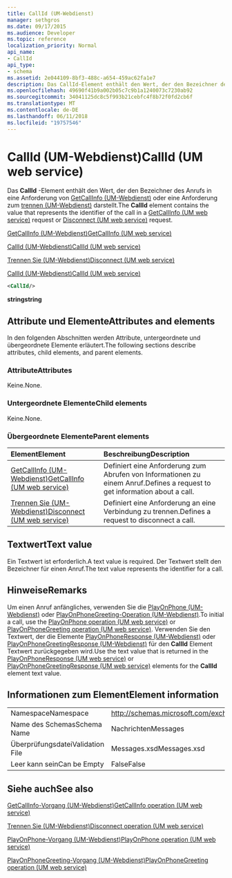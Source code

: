 ```yaml
---
title: CallId (UM-Webdienst)
manager: sethgros
ms.date: 09/17/2015
ms.audience: Developer
ms.topic: reference
localization_priority: Normal
api_name:
- CallId
api_type:
- schema
ms.assetid: 2e044109-8bf3-488c-a654-459ac62fa1e7
description: Das CallId-Element enthält den Wert, der den Bezeichner des Anrufs in eine GetCallInfo (UM-Webdienst) Anforderung oder eine Anforderung zum Trennen der (UM-Webdienst) darstellt.
ms.openlocfilehash: 49690f41b9a002b05c7c9b1a1240073c7230ab92
ms.sourcegitcommit: 34041125dc8c5f993b21cebfc4f8b72f0fd2cb6f
ms.translationtype: MT
ms.contentlocale: de-DE
ms.lasthandoff: 06/11/2018
ms.locfileid: "19757546"
---
```

# <a name="callid-um-web-service"></a><span data-ttu-id="c4e25-103">CallId (UM-Webdienst)</span><span class="sxs-lookup"><span data-stu-id="c4e25-103">CallId (UM web service)</span></span>

<span data-ttu-id="c4e25-104">Das **CallId** -Element enthält den Wert, der den Bezeichner des Anrufs in eine Anforderung von [GetCallInfo (UM-Webdienst)](getcallinfo-um-web-service.md) oder eine Anforderung zum [trennen (UM-Webdienst)](disconnect-um-web-service.md) darstellt.</span><span class="sxs-lookup"><span data-stu-id="c4e25-104">The **CallId** element contains the value that represents the identifier of the call in a [GetCallInfo (UM web service)](getcallinfo-um-web-service.md) request or [Disconnect (UM web service)](disconnect-um-web-service.md) request.</span></span> 
  
[<span data-ttu-id="c4e25-105">GetCallInfo (UM-Webdienst)</span><span class="sxs-lookup"><span data-stu-id="c4e25-105">GetCallInfo (UM web service)</span></span>](getcallinfo-um-web-service.md)
  
[<span data-ttu-id="c4e25-106">CallId (UM-Webdienst)</span><span class="sxs-lookup"><span data-stu-id="c4e25-106">CallId (UM web service)</span></span>](callid-um-web-service.md)
  
[<span data-ttu-id="c4e25-107">Trennen Sie (UM-Webdienst)</span><span class="sxs-lookup"><span data-stu-id="c4e25-107">Disconnect (UM web service)</span></span>](disconnect-um-web-service.md)
  
[<span data-ttu-id="c4e25-108">CallId (UM-Webdienst)</span><span class="sxs-lookup"><span data-stu-id="c4e25-108">CallId (UM web service)</span></span>](callid-um-web-service.md)
  
```xml
<CallId/>
```

 <span data-ttu-id="c4e25-109">**string**</span><span class="sxs-lookup"><span data-stu-id="c4e25-109">**string**</span></span>
## <a name="attributes-and-elements"></a><span data-ttu-id="c4e25-110">Attribute und Elemente</span><span class="sxs-lookup"><span data-stu-id="c4e25-110">Attributes and elements</span></span>

<span data-ttu-id="c4e25-111">In den folgenden Abschnitten werden Attribute, untergeordnete und übergeordnete Elemente erläutert.</span><span class="sxs-lookup"><span data-stu-id="c4e25-111">The following sections describe attributes, child elements, and parent elements.</span></span>
  
### <a name="attributes"></a><span data-ttu-id="c4e25-112">Attribute</span><span class="sxs-lookup"><span data-stu-id="c4e25-112">Attributes</span></span>

<span data-ttu-id="c4e25-113">Keine.</span><span class="sxs-lookup"><span data-stu-id="c4e25-113">None.</span></span>
  
### <a name="child-elements"></a><span data-ttu-id="c4e25-114">Untergeordnete Elemente</span><span class="sxs-lookup"><span data-stu-id="c4e25-114">Child elements</span></span>

<span data-ttu-id="c4e25-115">Keine.</span><span class="sxs-lookup"><span data-stu-id="c4e25-115">None.</span></span>
  
### <a name="parent-elements"></a><span data-ttu-id="c4e25-116">Übergeordnete Elemente</span><span class="sxs-lookup"><span data-stu-id="c4e25-116">Parent elements</span></span>

|<span data-ttu-id="c4e25-117">**Element**</span><span class="sxs-lookup"><span data-stu-id="c4e25-117">**Element**</span></span>|<span data-ttu-id="c4e25-118">**Beschreibung**</span><span class="sxs-lookup"><span data-stu-id="c4e25-118">**Description**</span></span>|
|:-----|:-----|
|[<span data-ttu-id="c4e25-119">GetCallInfo (UM-Webdienst)</span><span class="sxs-lookup"><span data-stu-id="c4e25-119">GetCallInfo (UM web service)</span></span>](getcallinfo-um-web-service.md) <br/> |<span data-ttu-id="c4e25-120">Definiert eine Anforderung zum Abrufen von Informationen zu einem Anruf.</span><span class="sxs-lookup"><span data-stu-id="c4e25-120">Defines a request to get information about a call.</span></span>  <br/> |
|[<span data-ttu-id="c4e25-121">Trennen Sie (UM-Webdienst)</span><span class="sxs-lookup"><span data-stu-id="c4e25-121">Disconnect (UM web service)</span></span>](disconnect-um-web-service.md) <br/> |<span data-ttu-id="c4e25-122">Definiert eine Anforderung an eine Verbindung zu trennen.</span><span class="sxs-lookup"><span data-stu-id="c4e25-122">Defines a request to disconnect a call.</span></span>  <br/> |
   
## <a name="text-value"></a><span data-ttu-id="c4e25-123">Textwert</span><span class="sxs-lookup"><span data-stu-id="c4e25-123">Text value</span></span>

<span data-ttu-id="c4e25-124">Ein Textwert ist erforderlich.</span><span class="sxs-lookup"><span data-stu-id="c4e25-124">A text value is required.</span></span> <span data-ttu-id="c4e25-125">Der Textwert stellt den Bezeichner für einen Anruf.</span><span class="sxs-lookup"><span data-stu-id="c4e25-125">The text value represents the identifier for a call.</span></span>
  
## <a name="remarks"></a><span data-ttu-id="c4e25-126">Hinweise</span><span class="sxs-lookup"><span data-stu-id="c4e25-126">Remarks</span></span>

<span data-ttu-id="c4e25-127">Um einen Anruf anfängliches, verwenden Sie die [PlayOnPhone (UM-Webdienst)](playonphone-operation-um-web-service.md) oder [PlayOnPhoneGreeting-Operation (UM-Webdienst)](playonphonegreeting-operation-um-web-service.md).</span><span class="sxs-lookup"><span data-stu-id="c4e25-127">To initial a call, use the [PlayOnPhone operation (UM web service)](playonphone-operation-um-web-service.md) or [PlayOnPhoneGreeting operation (UM web service)](playonphonegreeting-operation-um-web-service.md).</span></span> <span data-ttu-id="c4e25-128">Verwenden Sie den Textwert, der die Elemente [PlayOnPhoneResponse (UM-Webdienst)](playonphoneresponse-um-web-service.md) oder [PlayOnPhoneGreetingResponse (UM-Webdienst)](playonphonegreetingresponse-um-web-service.md) für den **CallId** Element Textwert zurückgegeben wird.</span><span class="sxs-lookup"><span data-stu-id="c4e25-128">Use the text value that is returned in the [PlayOnPhoneResponse (UM web service)](playonphoneresponse-um-web-service.md) or [PlayOnPhoneGreetingResponse (UM web service)](playonphonegreetingresponse-um-web-service.md) elements for the **CallId** element text value.</span></span> 
  
## <a name="element-information"></a><span data-ttu-id="c4e25-129">Informationen zum Element</span><span class="sxs-lookup"><span data-stu-id="c4e25-129">Element information</span></span>

|||
|:-----|:-----|
|<span data-ttu-id="c4e25-130">Namespace</span><span class="sxs-lookup"><span data-stu-id="c4e25-130">Namespace</span></span>  <br/> |http://schemas.microsoft.com/exchange/services/2006/messages  <br/> |
|<span data-ttu-id="c4e25-131">Name des Schemas</span><span class="sxs-lookup"><span data-stu-id="c4e25-131">Schema Name</span></span>  <br/> |<span data-ttu-id="c4e25-132">Nachrichten</span><span class="sxs-lookup"><span data-stu-id="c4e25-132">Messages</span></span>  <br/> |
|<span data-ttu-id="c4e25-133">Überprüfungsdatei</span><span class="sxs-lookup"><span data-stu-id="c4e25-133">Validation File</span></span>  <br/> |<span data-ttu-id="c4e25-134">Messages.xsd</span><span class="sxs-lookup"><span data-stu-id="c4e25-134">Messages.xsd</span></span>  <br/> |
|<span data-ttu-id="c4e25-135">Leer kann sein</span><span class="sxs-lookup"><span data-stu-id="c4e25-135">Can be Empty</span></span>  <br/> |<span data-ttu-id="c4e25-136">False</span><span class="sxs-lookup"><span data-stu-id="c4e25-136">False</span></span>  <br/> |
   
## <a name="see-also"></a><span data-ttu-id="c4e25-137">Siehe auch</span><span class="sxs-lookup"><span data-stu-id="c4e25-137">See also</span></span>



[<span data-ttu-id="c4e25-138">GetCallInfo-Vorgang (UM-Webdienst)</span><span class="sxs-lookup"><span data-stu-id="c4e25-138">GetCallInfo operation (UM web service)</span></span>](getcallinfo-operation-um-web-service.md)
  
[<span data-ttu-id="c4e25-139">Trennen Sie (UM-Webdienst)</span><span class="sxs-lookup"><span data-stu-id="c4e25-139">Disconnect operation (UM web service)</span></span>](disconnect-operation-um-web-service.md)
  
[<span data-ttu-id="c4e25-140">PlayOnPhone-Vorgang (UM-Webdienst)</span><span class="sxs-lookup"><span data-stu-id="c4e25-140">PlayOnPhone operation (UM web service)</span></span>](playonphone-operation-um-web-service.md)
  
[<span data-ttu-id="c4e25-141">PlayOnPhoneGreeting-Vorgang (UM-Webdienst)</span><span class="sxs-lookup"><span data-stu-id="c4e25-141">PlayOnPhoneGreeting operation (UM web service)</span></span>](playonphonegreeting-operation-um-web-service.md)

